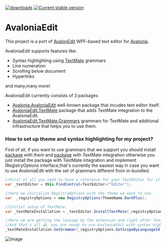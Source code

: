 [![downloads](https://img.shields.io/nuget/dt/avalonia.AvaloniaEdit)](https://www.nuget.org/packages/Avalonia.AvaloniaEdit)
[![Current stable version](https://img.shields.io/nuget/v/Avalonia.AvaloniaEdit.svg)](https://www.nuget.org/packages/Avalonia.AvaloniaEdit)
# AvaloniaEdit

This project is a port of [AvalonEdit](https://github.com/icsharpcode/AvalonEdit) WPF-based text editor for [Avalonia](https://github.com/AvaloniaUI/Avalonia).

AvaloniaEdit supports features like:

  * Syntax highlighting using [TextMate](https://github.com/danipen/TextMateSharp) grammars
  * Line numeration
  * Scrolling below document
  * Hyperlinks

  and many,many more!
  
AvaloniaEdit currently consists of 3 packages
  * [Avalonia.AvaloniaEdit](https://www.nuget.org/packages/Avalonia.AvaloniaEdit) well-known package that incudes text editor itself.
  * [AvaloniaEdit.TextMate](https://www.nuget.org/packages/AvaloniaEdit.TextMate/) package that adds TextMate integration to the AvaloniaEdit.
  * [AvaloniaEdit.TextMate.Grammars](https://www.nuget.org/packages/AvaloniaEdit.TextMate.Grammars/) grammars for TextMate and additional infrastructure that helps you to use them.
 
 ### How to set up theme and syntax highlighting for my project?
First of all, if you want to use grammars that we support you should install [package](https://www.nuget.org/packages/AvaloniaEdit.TextMate.Grammars/) with them and [package](https://www.nuget.org/packages/AvaloniaEdit.TextMate/) with TextMate integration otherwise you just install the package with TextMate integration and implement IRegistryOptions interface,that's currently the easiest way in case you want to use AvaloniaEdit with the set of grammars different from in-bundled.
```csharp
//First of all you need to have a reference for your TextEditor for it to be used inside AvaloniaEdit.TextMate project.
var _textEditor = this.FindControl<TextEditor>("Editor");

//Here we initialize RegistryOptions with the theme we want to use.
var  _registryOptions = new RegistryOptions(ThemeName.DarkPlus);

//Initial setup of TextMate.
var _textMateInstallation = _textEditor.InstallTextMate(_registryOptions);

//Here we are getting the lanuage by the extension and right after that we are initializing grammar with this lanuage.
//And that's all 😀, you are ready to use AvaloniaEdit with syntax highlighting!
_textMateInstallation.SetGrammar(_registryOptions.GetScopeByLanguageId(_registryOptions.GetLanguageByExtension(".cs").Id));
```
  
![image](https://user-images.githubusercontent.com/53405089/147930720-b388df7e-9b83-4ade-9338-6d311b334814.png)


